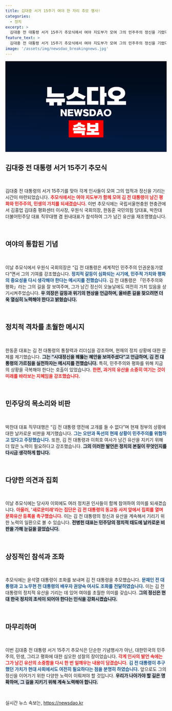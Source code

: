 ```yaml
---
title: 김대중 서거 15주기 여야 한 자리 추모 행사!
categories:
  - 정치
excerpt: >
  김대중 전 대통령 서거 15주기 추모식에서 여야 지도부가 모여 그의 민주주의 정신을 기렸다. 우원식 의원은 현재 정국을 비판하며 김대중의 길을 재확인했고, 한동훈 대표는 시대정신을 짚어냈다. 추모식은 김 전 대통령의 유산을 되새기는 뜻깊은 시간이었다.
feature_text: >
  김대중 전 대통령 서거 15주기 추모식에서 여야 지도부가 모여 그의 민주주의 정신을 기렸다. 우원식 의원은 현재 정국을 비판하며 김대중의 길을 재확인했고, 한동훈 대표는 시대정신을 짚어냈다. 추모식은 김 전 대통령의 유산을 되새기는 뜻깊은 시간이었다.
image: '/assets/img/newsdao_breakingnews.jpg'
---
```


<p><img src="/assets/img/newsdao_breakingnews.jpg" alt="koreaapp 속보" /></p>

<h2 data-ke-size="size26">김대중 전 대통령 서거 15주기 추모식</h2>

<p data-ke-size="size16">&nbsp;</p>

<p>김대중 전 대통령의 서거 15주기를 맞아 각계 인사들이 모여 그의 업적과 정신을 기리는 시간이 마련되었습니다. <b><span style="color: #ee2323;">추모식에서는 여야 지도부가 함께 모여 김 전 대통령이 남긴 평화와 민주주의, 민생의 가치를 되새겼습니다.</span></b> 이번 추모식에는 국립서울현충원 현충관에서 김홍업 김대중 평화센터 이사장, 우원식 국회의장, 한동훈 국민의힘 당대표, 박찬대 더불어민주당 대표 직무대행 겸 원내대표가 참석하여 그가 남긴 유산을 재조명했습니다.</p>

<p data-ke-size="size16">&nbsp;</p>

<h2 data-ke-size="size26">여야의 통합된 기념</h2>

<p data-ke-size="size16">&nbsp;</p>

<p>이날 추모식에서 우원식 국회의장은 “김 전 대통령은 세계적인 민주주의 인권운동가였다”면서 그의 기여를 강조했습니다. <b><span style="color: #1a5490;">정치적 갈등이 심화되는 시기에, 민주적 가치와 평화의 중요성을 다시 생각해야 한다는 메시지를 전했습니다.</span></b> 김 전 대통령은 「민주주의와 평화」라는 그의 길을 잘 보여주며, 그가 남긴 정신이 오늘날에도 여전히 가치 있음을 상기시켜주었습니다. <b><span style="background-color: #21538527;">우 의장은 갈등과 위기의 현상을 언급하며, 올바른 길을 찾으려면 더욱 열심히 노력해야 한다고 밝혔습니다.</span></b></p>

<p data-ke-size="size16">&nbsp;</p>

<h2 data-ke-size="size26">정치적 격차를 초월한 메시지</h2>

<p data-ke-size="size16">&nbsp;</p>

<p>한동훈 대표는 김 전 대통령의 통찰력과 리더십을 강조하며, 현재의 정치 상황에 대한 문제를 제기했습니다. <b><span style="background-color: #21538527;">그는 “시대정신을 꿰뚫는 혜안을 보여주셨다”고 언급하며, 김 전 대통령의 가르침을 실천하자는 메시지를 전했습니다.</span></b> 특히, 민주주의와 평화를 위해 지금의 상황을 극복해야 한다는 호출이 있었습니다. <b><span style="color: #ee2323;">한편, 과거의 유산을 소중히 여기는 것이 미래를 바라보는 지혜임을 강조했습니다.</span></b></p>

<p data-ke-size="size16">&nbsp;</p>

<h2 data-ke-size="size26">민주당의 목소리와 비판</h2>

<p data-ke-size="size16">&nbsp;</p>

<p>박찬대 대표 직무대행은 “김 전 대통령 영전에 고개를 들 수 없다”며 현재 정부의 상황에 대한 날카로운 비판을 제기했습니다. <b><span style="color: #1a5490;">그는 오만과 독선의 현재 상황이 민주주의를 위협하고 있다고 주장했습니다.</span></b> 또한, 김 전 대통령과 이희호 여사가 남긴 유산을 지키기 위해 더 많은 노력이 필요하다고 강조했습니다. <b><span style="background-color: #21538527;">그의 이러한 발언은 정치의 본질이 무엇인지를 다시금 생각하게 합니다.</span></b></p>

<p data-ke-size="size16">&nbsp;</p>

<h2 data-ke-size="size26">다양한 의견과 집회</h2>

<p data-ke-size="size16">&nbsp;</p>

<p>이날 추모식에는 당사자 이외에도 여러 정치권 인사들이 함께 참여하여 의미를 되새겼습니다. <b><span style="color: #ee2323;">아울러, '새로운미래'라는 집단은 김 전 대통령의 동교동 사저 앞에서 집회를 열며 문화유산 등록을 촉구했습니다.</span></b> 이는 김 전 대통령의 정신과 유산을 계속해서 기리기 위한 노력의 일환으로 볼 수 있습니다. <b><span style="background-color: #21538527;">전병헌 대표는 민주당의 정치적 태도에 날카로운 비판을 가해 눈길을 끌었습니다.</span></b></p>

<p data-ke-size="size16">&nbsp;</p>

<h2 data-ke-size="size26">상징적인 참석과 조화</h2>

<p data-ke-size="size16">&nbsp;</p>

<p>추모식에는 윤석열 대통령이 조화를 보내며 김 전 대통령을 추모했습니다. <b><span style="color: #1a5490;">문재인 전 대통령과 고 노무현 전 대통령의 배우자 권양숙 여사도 조화를 전달하였습니다.</span></b> 이는 김 전 대통령의 정치적 유산을 기리는 데 있어 여야를 초월한 의미를 갖습니다. <b><span style="background-color: #21538527;">그의 정신은 현대 한국 정치의 초석이 되어야 한다는 인식을 강화시켰습니다.</span></b></p>

<p data-ke-size="size16">&nbsp;</p>

<h2 data-ke-size="size26">마무리하며</h2>

<p data-ke-size="size16">&nbsp;</p>

<p>이번 김대중 전 대통령 서거 15주기 추모식은 단순한 기념행사가 아닌, 대한민국의 민주주의, 민생, 그리고 평화에 대한 심오한 성찰의 장이었습니다. <b><span style="color: #ee2323;">각계 인사의 발언 속에는 그가 남긴 유산의 소중함을 다시 한 번 일깨우는 내용이 담겼습니다.</span></b> <b><span style="color: #1a5490;">김 전 대통령이 추구했던 가치가 현대 사회에서도 여전히 필요하다는 점을 분명히 하였습니다.</span></b> 앞으로도 그의 정신을 이어가기 위한 다양한 노력이 이뤄져야 할 것입니다. <b><span style="background-color: #21538527;">우리가 나아가야 할 길은 명확하며, 그 길을 지키기 위해 계속 노력해야 합니다.</span></b></p>

<p data-ke-size="size16">&nbsp;</p>
실시간 뉴스 속보는, <a href="https://newsdao.kr" rel="dofollow">https://newsdao.kr</a>


